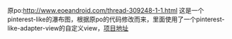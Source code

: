 原po:http://www.eoeandroid.com/thread-309248-1-1.html
这是一个pinterest-like的瀑布图，根据原po的代码修改而来，里面使用了一个pinterest-like-adapter-view的自定义view，[项目地址](https://github.com/huewu/PinterestLikeAdapterView)
